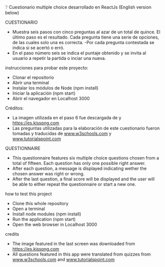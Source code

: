 ❔  Cuestionario multiple choice desarrollado en ReactJs
(English version below)


CUESTIONARIO

- Muestra seis pasos con cinco preguntas al azar de un total de quince. El último paso es el resultado. Cada pregunta tiene una serie de opciones, de las cuales solo una es correcta.
-Por cada pregunta contestada se indica si se acertó o erró.
- En el paso número seis se indica el puntaje obtenido y se invita al usuario a repetir la partida o inciar una nueva.

instrucciones para probar este proyecto:

- Clonar el repositorio
- Abrir una terminal
- Instalar los módulos de Node (npm install)
- Iniciar la aplicación (npm start)
- Abrir el navegador en Localhost 3000

Créditos:
- La imagen utilizada en el paso 6 fue descargada de y https://es.kisspng.com
- Las preguntas utilizadas para la elaboración de este cuestionario fueron tomadas y traducidas de www.w3schools.com y www.tutorialspoint.com

QUESTIONNAIRE


- This questionnaire features six multiple choice questions chosen from a total of fifteen. Each question has only one possible right answer.
- After each question, a message is displayed indicating wether the chosen answer was right or wrong.
- After the last question, a final score will be displayed and the user will be able to either repeat the questionnaire or start a new one.

how to test this project

- Clone this whole repository
- Open a terminal
- Install node modules (npm install)
- Run the application (npm start)
- Open the web browser in Localhost 3000

credits
- The image featured in the last screen was downloaded from https://es.kisspng.com
- All questions featured in this app were translated from quizzes from www.w3schools.com and www.tutorialspoint.com

